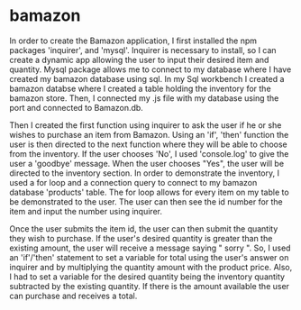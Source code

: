 # bamazon

  In order to create the Bamazon application, I first installed the npm packages 'inquirer', and 'mysql'. Inquirer is necessary to install, so I can create a dynamic app allowing the user to input their desired item and quantity. Mysql package allows me to connect to my database where I have created my bamazon database using sql. In my Sql workbench I created a bamazon databse where I created a table holding the inventory for the bamazon store. Then, I connected my .js file with my database using the port and connected to Bamazon.db. 

  Then I created the first function using inquirer to ask the user if he or she wishes to purchase an item from Bamazon. Using an 'if', 'then' function the user is then directed to the next function where they will be able to choose from the inventory. If the user chooses 'No', I used 'console.log' to give the user a 'goodbye' message. When the user chooses "Yes", the user will be directed to the inventory section. In order to demonstrate the inventory, I used a for loop and a connection query to connect to my bamazon database 'products' table. The for loop allows for every item on my table to be demonstrated to the user. The user can then see the id number for the item and input the number using inquirer. 

  Once the user submits the item id, the user can then submit the quantity they wish to purchase. If the user's desired quantity is greater than the existing amount, the user will receive a message saying " sorry ". So, I used an 'if'/'then' statement to set a variable for total using the user's answer on inquirer and by multiplying the quantity amount with the product price. Also, I had to set a variable for the desired quantity being the inventory quantity subtracted by the existing quantity. If there is the amount available the user can purchase and receives a total. 